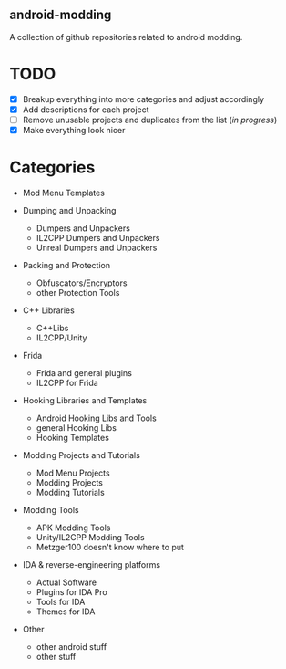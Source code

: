 ## android-modding
A collection of github repositories related to android modding.

# TODO

- [x] Breakup everything into more categories and adjust accordingly 
- [x] Add descriptions for each project 
- [ ] Remove unusable projects and duplicates from the list (*in progress*)
- [X] Make everything look nicer

# Categories
- Mod Menu Templates

- Dumping and Unpacking
  - Dumpers and Unpackers
  - IL2CPP Dumpers and Unpackers
  - Unreal Dumpers and Unpackers

- Packing and Protection
  - Obfuscators/Encryptors
  - other Protection Tools

- C++ Libraries
  - C++Libs
  - IL2CPP/Unity

- Frida
  - Frida and general plugins
  - IL2CPP for Frida

- Hooking Libraries and Templates
  - Android Hooking Libs and Tools
  - general Hooking Libs
  - Hooking Templates

- Modding Projects and Tutorials
  - Mod Menu Projects
  - Modding Projects
  - Modding Tutorials

- Modding Tools
  - APK Modding Tools
  - Unity/IL2CPP Modding Tools
  - Metzger100 doesn't know where to put

- IDA & reverse-engineering platforms
  - Actual Software
  - Plugins for IDA Pro
  - Tools for IDA
  - Themes for IDA

- Other
  - other android stuff
  - other stuff
